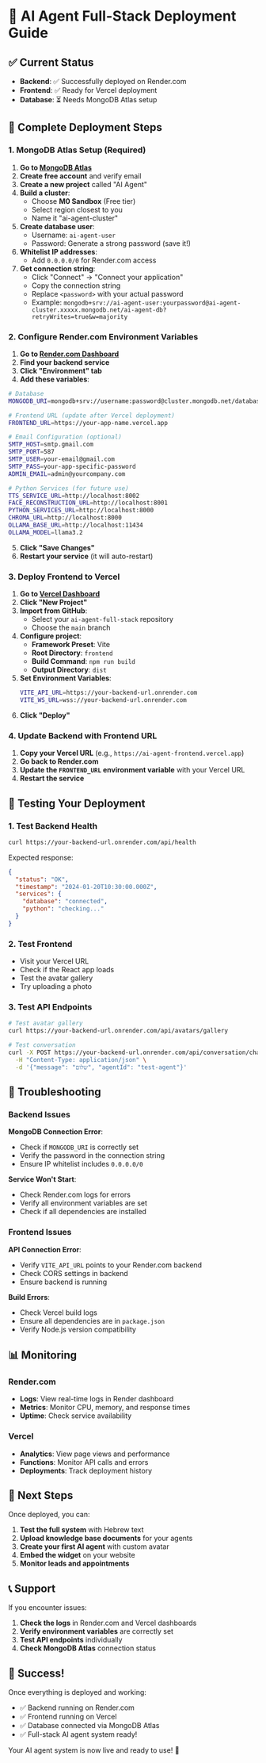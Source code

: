 # 🚀 AI Agent Full-Stack Deployment Guide

## ✅ Current Status

- **Backend**: ✅ Successfully deployed on Render.com
- **Frontend**: ✅ Ready for Vercel deployment
- **Database**: ⏳ Needs MongoDB Atlas setup

## 🎯 Complete Deployment Steps

### 1. MongoDB Atlas Setup (Required)

1. **Go to [MongoDB Atlas](https://www.mongodb.com/atlas)**
2. **Create free account** and verify email
3. **Create a new project** called "AI Agent"
4. **Build a cluster**:
   - Choose **M0 Sandbox** (Free tier)
   - Select region closest to you
   - Name it "ai-agent-cluster"
5. **Create database user**:
   - Username: `ai-agent-user`
   - Password: Generate a strong password (save it!)
6. **Whitelist IP addresses**:
   - Add `0.0.0.0/0` for Render.com access
7. **Get connection string**:
   - Click "Connect" → "Connect your application"
   - Copy the connection string
   - Replace `<password>` with your actual password
   - Example: `mongodb+srv://ai-agent-user:yourpassword@ai-agent-cluster.xxxxx.mongodb.net/ai-agent-db?retryWrites=true&w=majority`

### 2. Configure Render.com Environment Variables

1. **Go to [Render.com Dashboard](https://dashboard.render.com)**
2. **Find your backend service**
3. **Click "Environment" tab**
4. **Add these variables**:

```bash
# Database
MONGODB_URI=mongodb+srv://username:password@cluster.mongodb.net/database?retryWrites=true&w=majority

# Frontend URL (update after Vercel deployment)
FRONTEND_URL=https://your-app-name.vercel.app

# Email Configuration (optional)
SMTP_HOST=smtp.gmail.com
SMTP_PORT=587
SMTP_USER=your-email@gmail.com
SMTP_PASS=your-app-specific-password
ADMIN_EMAIL=admin@yourcompany.com

# Python Services (for future use)
TTS_SERVICE_URL=http://localhost:8002
FACE_RECONSTRUCTION_URL=http://localhost:8001
PYTHON_SERVICES_URL=http://localhost:8000
CHROMA_URL=http://localhost:8000
OLLAMA_BASE_URL=http://localhost:11434
OLLAMA_MODEL=llama3.2
```

5. **Click "Save Changes"**
6. **Restart your service** (it will auto-restart)

### 3. Deploy Frontend to Vercel

1. **Go to [Vercel Dashboard](https://vercel.com/dashboard)**
2. **Click "New Project"**
3. **Import from GitHub**:
   - Select your `ai-agent-full-stack` repository
   - Choose the `main` branch
4. **Configure project**:
   - **Framework Preset**: Vite
   - **Root Directory**: `frontend`
   - **Build Command**: `npm run build`
   - **Output Directory**: `dist`
5. **Set Environment Variables**:
   ```bash
   VITE_API_URL=https://your-backend-url.onrender.com
   VITE_WS_URL=wss://your-backend-url.onrender.com
   ```
6. **Click "Deploy"**

### 4. Update Backend with Frontend URL

1. **Copy your Vercel URL** (e.g., `https://ai-agent-frontend.vercel.app`)
2. **Go back to Render.com**
3. **Update the `FRONTEND_URL` environment variable** with your Vercel URL
4. **Restart the service**

## 🧪 Testing Your Deployment

### 1. Test Backend Health
```bash
curl https://your-backend-url.onrender.com/api/health
```

Expected response:
```json
{
  "status": "OK",
  "timestamp": "2024-01-20T10:30:00.000Z",
  "services": {
    "database": "connected",
    "python": "checking..."
  }
}
```

### 2. Test Frontend
- Visit your Vercel URL
- Check if the React app loads
- Test the avatar gallery
- Try uploading a photo

### 3. Test API Endpoints
```bash
# Test avatar gallery
curl https://your-backend-url.onrender.com/api/avatars/gallery

# Test conversation
curl -X POST https://your-backend-url.onrender.com/api/conversation/chat \
  -H "Content-Type: application/json" \
  -d '{"message": "שלום", "agentId": "test-agent"}'
```

## 🔧 Troubleshooting

### Backend Issues

**MongoDB Connection Error**:
- Check if `MONGODB_URI` is correctly set
- Verify the password in the connection string
- Ensure IP whitelist includes `0.0.0.0/0`

**Service Won't Start**:
- Check Render.com logs for errors
- Verify all environment variables are set
- Check if all dependencies are installed

### Frontend Issues

**API Connection Error**:
- Verify `VITE_API_URL` points to your Render.com backend
- Check CORS settings in backend
- Ensure backend is running

**Build Errors**:
- Check Vercel build logs
- Ensure all dependencies are in `package.json`
- Verify Node.js version compatibility

## 📊 Monitoring

### Render.com
- **Logs**: View real-time logs in Render dashboard
- **Metrics**: Monitor CPU, memory, and response times
- **Uptime**: Check service availability

### Vercel
- **Analytics**: View page views and performance
- **Functions**: Monitor API calls and errors
- **Deployments**: Track deployment history

## 🚀 Next Steps

Once deployed, you can:

1. **Test the full system** with Hebrew text
2. **Upload knowledge base documents** for your agents
3. **Create your first AI agent** with custom avatar
4. **Embed the widget** on your website
5. **Monitor leads and appointments**

## 📞 Support

If you encounter issues:

1. **Check the logs** in Render.com and Vercel dashboards
2. **Verify environment variables** are correctly set
3. **Test API endpoints** individually
4. **Check MongoDB Atlas** connection status

## 🎉 Success!

Once everything is deployed and working:

- ✅ Backend running on Render.com
- ✅ Frontend running on Vercel
- ✅ Database connected via MongoDB Atlas
- ✅ Full-stack AI agent system ready!

Your AI agent system is now live and ready to use! 🚀

